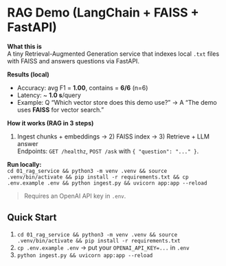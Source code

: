 # RAG Demo (LangChain + FAISS + FastAPI)

**What this is**  
A tiny Retrieval-Augmented Generation service that indexes local `.txt` files with FAISS and answers questions via FastAPI.

**Results (local)**  
- Accuracy: avg F1 = **1.00**, contains = **6/6** (n=6)  
- Latency: ~ **1.0 s**/query  
- Example: Q “Which vector store does this demo use?” → A “The demo uses **FAISS** for vector search.”

**How it works (RAG in 3 steps)**  
1) Ingest chunks + embeddings → 2) FAISS index → 3) Retrieve + LLM answer  
Endpoints: `GET /healthz`, `POST /ask` with `{ "question": "..." }`.

**Run locally:**  
`cd 01_rag_service && python3 -m venv .venv && source .venv/bin/activate && pip install -r requirements.txt && cp .env.example .env && python ingest.py && uvicorn app:app --reload`
> Requires an OpenAI API key in `.env`.  

## Quick Start 
1) `cd 01_rag_service && python3 -m venv .venv && source .venv/bin/activate && pip install -r requirements.txt`
2) `cp .env.example .env`  → put your `OPENAI_API_KEY=...` in `.env`
3) `python ingest.py && uvicorn app:app --reload`
